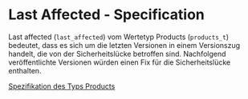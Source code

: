 # Last Affected - Specification

Last affected (`last_affected`) vom Wertetyp Products (`products_t`) bedeutet, dass es sich um die letzten Versionen in einem Versionszug handelt, die von der Sicherheitslücke betroffen sind.
Nachfolgend veröffentlichte Versionen würden einen Fix für die Sicherheitslücke enthalten.

[Spezifikation des Typs Products](types/products-spec.de.md)